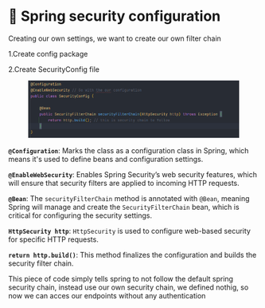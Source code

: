 # 📼 Spring security configuration

Creating our own settings, we want to create our own filter chain

1.Create config package

2.Create SecurityConfig file

<figure><img src="../../.gitbook/assets/image (7).png" alt=""><figcaption></figcaption></figure>

**`@Configuration`**: Marks the class as a configuration class in Spring, which means it's used to define beans and configuration settings.

**`@EnableWebSecurity`**: Enables Spring Security’s web security features, which will ensure that security filters are applied to incoming HTTP requests.

**`@Bean`**: The `securityFilterChain` method is annotated with `@Bean`, meaning Spring will manage and create the `SecurityFilterChain` bean, which is critical for configuring the security settings.

**`HttpSecurity http`**: `HttpSecurity` is used to configure web-based security for specific HTTP requests.

**`return http.build()`**: This method finalizes the configuration and builds the security filter chain.

This piece of code simply tells spring to not follow the default spring security chain, instead use our own security chain, we defined nothig, so now we can acces our endpoints without any authentication

